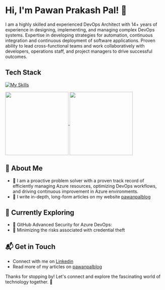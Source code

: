 # Hi, I'm Pawan Prakash Pal! 👋

I am a highly skilled and experienced DevOps Architect with 14+ years of experience in designing, implementing, and managing complex DevOps systems. Expertise in developing strategies for automation, continuous integration and continuous deployment of software applications. Proven ability to lead cross-functional teams and work collaboratively with developers, operations staff, and project managers to drive successful outcomes.

## Tech Stack
[![My Skills](https://skillicons.dev/icons?i=azure,terraform,ansible,cs,docker,kubernetes,dotnet,py,git,github,githubactions,powershell,html,css,react,js,jquery,vscode,visualstudio)](https://skillicons.dev)

<a href="https://github.com/pawanprakashpal/github-readme-stats">
  <img height=200 align="center" src="https://github-readme-stats-git-master-pawanprakashpals-projects.vercel.app/api?username=pawanprakashpal&theme=radical&show_icons=true&hide_border=true&count_private=true" />
</a>
<a href="https://github.com/pawanprakashpal/convoychat">
  <img height=200 align="center" src="https://github-readme-stats-git-master-pawanprakashpals-projects.vercel.app/api/top-langs?username=pawanprakashpal&layout=compact&langs_count=10&card_width=350" />
</a>

## 🚀 About Me

- 🔭 I am a proactive problem solver with a proven track record of efficiently managing Azure resources, optimizing DevOps workflows, and driving continuous improvement in Azure environments.
- 📝 I write in-depth, long-form articles on my website [pawanpalblog](https://pawanpalblog.wordpress.com/)

## 🌱 Currently Exploring
- 🚀 GitHub Advanced Security for Azure DevOps:
- 🚀 Minimizing the risks associated with credential theft

## 📬 Get in Touch

- Connect with me on [Linkedin](https://www.linkedin.com/in/pawanprakashpal/)
- Read more of my articles on [pawanpalblog](https://pawanpalblog.wordpress.com/)

Thanks for stopping by! Let's connect and explore the fascinating world of technology together. 🚀
